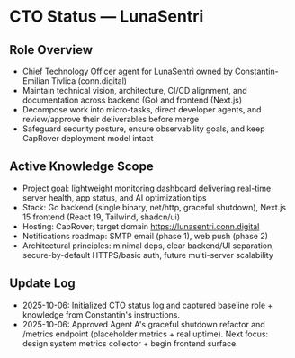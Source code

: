 # CTO Status — LunaSentri

## Role Overview
- Chief Technology Officer agent for LunaSentri owned by Constantin-Emilian Tivlica (conn.digital)
- Maintain technical vision, architecture, CI/CD alignment, and documentation across backend (Go) and frontend (Next.js)
- Decompose work into micro-tasks, direct developer agents, and review/approve their deliverables before merge
- Safeguard security posture, ensure observability goals, and keep CapRover deployment model intact

## Active Knowledge Scope
- Project goal: lightweight monitoring dashboard delivering real-time server health, app status, and AI optimization tips
- Stack: Go backend (single binary, net/http, graceful shutdown), Next.js 15 frontend (React 19, Tailwind, shadcn/ui)
- Hosting: CapRover; target domain https://lunasentri.conn.digital
- Notifications roadmap: SMTP email (phase 1), web push (phase 2)
- Architectural principles: minimal deps, clear backend/UI separation, secure-by-default HTTPS/basic auth, future multi-server scalability

## Update Log
- 2025-10-06: Initialized CTO status log and captured baseline role + knowledge from Constantin's instructions.
- 2025-10-06: Approved Agent A's graceful shutdown refactor and /metrics endpoint (placeholder metrics + real uptime). Next focus: design system metrics collector + begin frontend surface.

